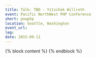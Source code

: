 ```yaml
---
title: Talk: TBD - Yitzchok Willroth
event: Pacific NorthWest PHP Conference
short: pnwphp
location: Seattle, Washington
event_url: 
leg: 
date: 2015-09-11
---
```

{% block content %}
{% endblock %}